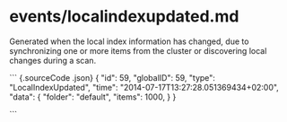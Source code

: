 # events/localindexupdated.md

Generated when the local index information has changed, due to synchronizing one or more items from the cluster or discovering local changes during a scan.

\`\`\` {.sourceCode .json} { "id": 59, "globalID": 59, "type": "LocalIndexUpdated", "time": "2014-07-17T13:27:28.051369434+02:00", "data": { "folder": "default", "items": 1000, } }

\`\`\`


